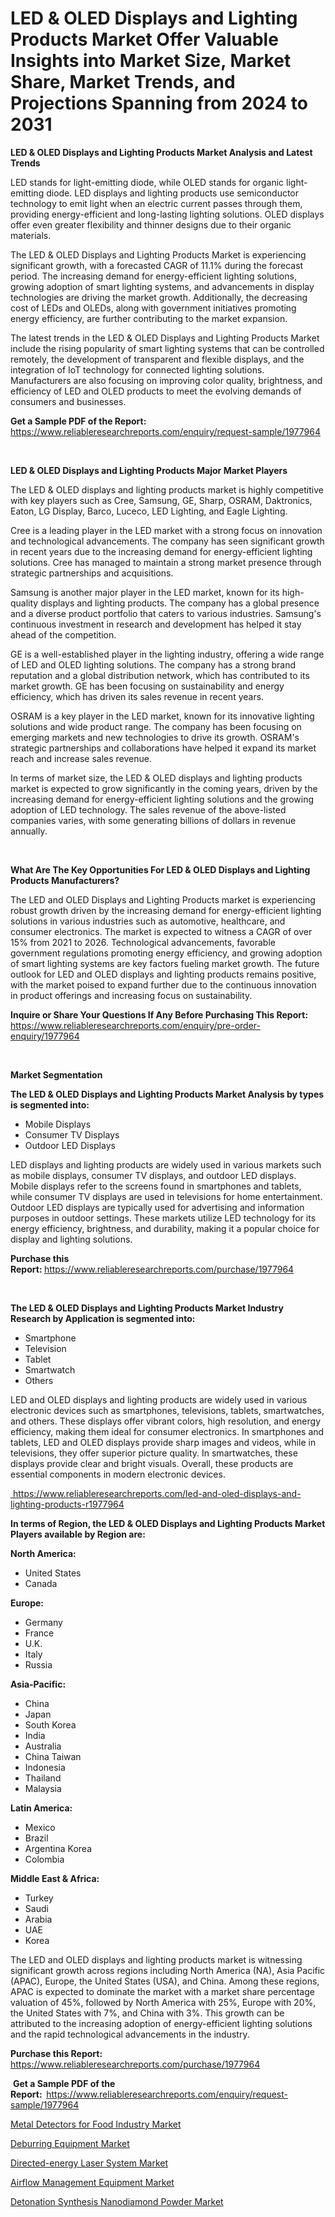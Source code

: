 <p><h1>LED & OLED Displays and Lighting Products Market Offer Valuable Insights into Market Size, Market Share, Market Trends, and Projections Spanning from 2024 to 2031</h1></p><p><strong>LED & OLED Displays and Lighting Products Market Analysis and Latest Trends</strong></p>
<p><p>LED stands for light-emitting diode, while OLED stands for organic light-emitting diode. LED displays and lighting products use semiconductor technology to emit light when an electric current passes through them, providing energy-efficient and long-lasting lighting solutions. OLED displays offer even greater flexibility and thinner designs due to their organic materials.</p><p>The LED & OLED Displays and Lighting Products Market is experiencing significant growth, with a forecasted CAGR of 11.1% during the forecast period. The increasing demand for energy-efficient lighting solutions, growing adoption of smart lighting systems, and advancements in display technologies are driving the market growth. Additionally, the decreasing cost of LEDs and OLEDs, along with government initiatives promoting energy efficiency, are further contributing to the market expansion.</p><p>The latest trends in the LED & OLED Displays and Lighting Products Market include the rising popularity of smart lighting systems that can be controlled remotely, the development of transparent and flexible displays, and the integration of IoT technology for connected lighting solutions. Manufacturers are also focusing on improving color quality, brightness, and efficiency of LED and OLED products to meet the evolving demands of consumers and businesses.</p></p>
<p><strong>Get a Sample PDF of the Report:&nbsp;</strong> <a href="https://www.reliableresearchreports.com/enquiry/request-sample/1977964">https://www.reliableresearchreports.com/enquiry/request-sample/1977964</a></p>
<p>&nbsp;</p>
<p><strong>LED & OLED Displays and Lighting Products Major Market Players</strong></p>
<p><p>The LED & OLED displays and lighting products market is highly competitive with key players such as Cree, Samsung, GE, Sharp, OSRAM, Daktronics, Eaton, LG Display, Barco, Luceco, LED Lighting, and Eagle Lighting.</p><p>Cree is a leading player in the LED market with a strong focus on innovation and technological advancements. The company has seen significant growth in recent years due to the increasing demand for energy-efficient lighting solutions. Cree has managed to maintain a strong market presence through strategic partnerships and acquisitions.</p><p>Samsung is another major player in the LED market, known for its high-quality displays and lighting products. The company has a global presence and a diverse product portfolio that caters to various industries. Samsung's continuous investment in research and development has helped it stay ahead of the competition.</p><p>GE is a well-established player in the lighting industry, offering a wide range of LED and OLED lighting solutions. The company has a strong brand reputation and a global distribution network, which has contributed to its market growth. GE has been focusing on sustainability and energy efficiency, which has driven its sales revenue in recent years.</p><p>OSRAM is a key player in the LED market, known for its innovative lighting solutions and wide product range. The company has been focusing on emerging markets and new technologies to drive its growth. OSRAM's strategic partnerships and collaborations have helped it expand its market reach and increase sales revenue.</p><p>In terms of market size, the LED & OLED displays and lighting products market is expected to grow significantly in the coming years, driven by the increasing demand for energy-efficient lighting solutions and the growing adoption of LED technology. The sales revenue of the above-listed companies varies, with some generating billions of dollars in revenue annually.</p></p>
<p>&nbsp;</p>
<p><strong>What Are The Key Opportunities For LED & OLED Displays and Lighting Products Manufacturers?</strong></p>
<p><p>The LED and OLED Displays and Lighting Products market is experiencing robust growth driven by the increasing demand for energy-efficient lighting solutions in various industries such as automotive, healthcare, and consumer electronics. The market is expected to witness a CAGR of over 15% from 2021 to 2026. Technological advancements, favorable government regulations promoting energy efficiency, and growing adoption of smart lighting systems are key factors fueling market growth. The future outlook for LED and OLED displays and lighting products remains positive, with the market poised to expand further due to the continuous innovation in product offerings and increasing focus on sustainability.</p></p>
<p><strong>Inquire or Share Your Questions If Any Before Purchasing This Report:</strong> <a href="https://www.reliableresearchreports.com/enquiry/pre-order-enquiry/1977964">https://www.reliableresearchreports.com/enquiry/pre-order-enquiry/1977964</a></p>
<p>&nbsp;</p>
<p><strong>Market Segmentation</strong></p>
<p><strong>The LED & OLED Displays and Lighting Products Market Analysis by types is segmented into:</strong></p>
<p><ul><li>Mobile Displays</li><li>Consumer TV Displays</li><li>Outdoor LED Displays</li></ul></p>
<p><p>LED displays and lighting products are widely used in various markets such as mobile displays, consumer TV displays, and outdoor LED displays. Mobile displays refer to the screens found in smartphones and tablets, while consumer TV displays are used in televisions for home entertainment. Outdoor LED displays are typically used for advertising and information purposes in outdoor settings. These markets utilize LED technology for its energy efficiency, brightness, and durability, making it a popular choice for display and lighting solutions.</p></p>
<p><strong>Purchase this Report:&nbsp;</strong><a href="https://www.reliableresearchreports.com/purchase/1977964">https://www.reliableresearchreports.com/purchase/1977964</a></p>
<p>&nbsp;</p>
<p><strong>The LED & OLED Displays and Lighting Products Market Industry Research by Application is segmented into:</strong></p>
<p><ul><li>Smartphone</li><li>Television</li><li>Tablet</li><li>Smartwatch</li><li>Others</li></ul></p>
<p><p>LED and OLED displays and lighting products are widely used in various electronic devices such as smartphones, televisions, tablets, smartwatches, and others. These displays offer vibrant colors, high resolution, and energy efficiency, making them ideal for consumer electronics. In smartphones and tablets, LED and OLED displays provide sharp images and videos, while in televisions, they offer superior picture quality. In smartwatches, these displays provide clear and bright visuals. Overall, these products are essential components in modern electronic devices.</p></p>
<p><a href="https://www.reliableresearchreports.com/led-and-oled-displays-and-lighting-products-r1977964">&nbsp;https://www.reliableresearchreports.com/led-and-oled-displays-and-lighting-products-r1977964</a></p>
<p><strong>In terms of Region, the LED & OLED Displays and Lighting Products Market Players available by Region are:</strong></p>
<p>
    <p> <strong> North America: </strong>
        <ul>
            <li>United States</li>
            <li>Canada</li>
        </ul>
        </p> 
    <p> <strong> Europe: </strong>
        <ul>
            <li>Germany</li>
            <li>France</li>
            <li>U.K.</li>
            <li>Italy</li>
            <li>Russia</li>
        </ul>
        </p> 
    <p> <strong> Asia-Pacific: </strong>
        <ul>
            <li>China</li>
            <li>Japan</li>
            <li>South Korea</li>
            <li>India</li>
            <li>Australia</li>
            <li>China Taiwan</li>
            <li>Indonesia</li>
            <li>Thailand</li>
            <li>Malaysia</li>
        </ul>
        </p> 
    <p> <strong> Latin America: </strong>
        <ul>
            <li>Mexico</li>
            <li>Brazil</li>
            <li>Argentina Korea</li>
            <li>Colombia</li>
        </ul>
        </p> 
    <p> <strong> Middle East & Africa: </strong>
        <ul>
            <li>Turkey</li>
            <li>Saudi</li>
            <li>Arabia</li>
            <li>UAE</li>
            <li>Korea</li>
        </ul>
    </p>
    </p>
<p><p>The LED and OLED displays and lighting products market is witnessing significant growth across regions including North America (NA), Asia Pacific (APAC), Europe, the United States (USA), and China. Among these regions, APAC is expected to dominate the market with a market share percentage valuation of 45%, followed by North America with 25%, Europe with 20%, the United States with 7%, and China with 3%. This growth can be attributed to the increasing adoption of energy-efficient lighting solutions and the rapid technological advancements in the industry.</p></p>
<p><strong>Purchase this Report: </strong><a href="https://www.reliableresearchreports.com/purchase/1977964">https://www.reliableresearchreports.com/purchase/1977964</a></p>
<p>&nbsp;<strong>Get a Sample PDF of the Report:&nbsp;&nbsp;</strong><a href="https://www.reliableresearchreports.com/enquiry/request-sample/1977964">https://www.reliableresearchreports.com/enquiry/request-sample/1977964</a></p>
<p><strong></strong></p>
<p><p><a href="https://www.linkedin.com/pulse/metal-detectors-food-industry-market-outlook-overview-zmcje?trackingId=qAaOEoxEt5p8A6SXDo1hhA%3D%3D">Metal Detectors for Food Industry Market</a></p><p><a href="https://www.linkedin.com/pulse/deburring-equipment-market-outlook-industry-overview-vytte?trackingId=FOfjV0TBuzrJRKjOlPtLIA%3D%3D">Deburring Equipment Market</a></p><p><a href="https://github.com/suaretopek9/Market-Research-Report-List-2/blob/main/directed-energy-laser-system-market.md">Directed-energy Laser System Market</a></p><p><a href="https://github.com/moyahfrancoestellec51j635wcx/Market-Research-Report-List-2/blob/main/airflow-management-equipment-market.md">Airflow Management Equipment Market</a></p><p><a href="https://issuu.com/reportprime-2/docs/detonation-synthesis-nanodiamond-powder-market-siz">Detonation Synthesis Nanodiamond Powder Market</a></p></p>